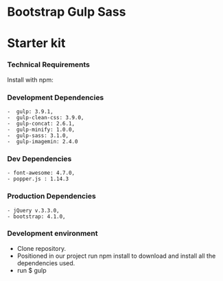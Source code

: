 # Bootstrap Gulp Sass 
# Starter kit
### Technical Requirements

Install with npm: 

###  Development Dependencies
    -  gulp: 3.9.1,
    -  gulp-clean-css: 3.9.0,
    -  gulp-concat: 2.6.1,
    -  gulp-minify: 1.0.0,
    -  gulp-sass: 3.1.0,
    -  gulp-imagemin: 2.4.0
   
###  Dev Dependencies
    - font-awesome: 4.7.0,
    - popper.js : 1.14.3

###  Production Dependencies 
    - jQuery v.3.3.0,
    - bootstrap: 4.1.0,




### Development environment

- Clone repository.
- Positioned in our project run npm install to download and install all the dependencies used.
- run  $ gulp


